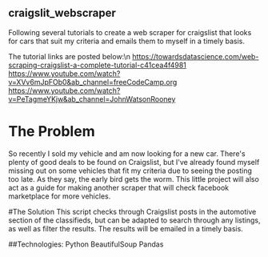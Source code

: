 ## craigslit_webscraper
Following several tutorials to create a web scraper for craigslist that looks for cars that suit my criteria and emails them to myself in a timely basis.

The tutorial links are posted below:\n
https://towardsdatascience.com/web-scraping-craigslist-a-complete-tutorial-c41cea4f4981
https://www.youtube.com/watch?v=XVv6mJpFOb0&ab_channel=freeCodeCamp.org
https://www.youtube.com/watch?v=PeTagmeYKjw&ab_channel=JohnWatsonRooney


# The Problem
So recently I sold my vehicle and am now looking for a new car. There's plenty of good deals to be found on Craigslist, but I've already found myself missing out on some vehicles that fit my criteria due to seeing the posting too late. As they say, the early bird gets the worm. This little project will also act as a guide for making another scraper that will check facebook marketplace for more vehicles.

#The Solution
This script checks through Craigslist posts in the automotive section of the classifieds, but can be adapted to search through any listings, as well as filter the results. The results will be emailed in a timely basis.

##Technologies:
Python
BeautifulSoup
Pandas
